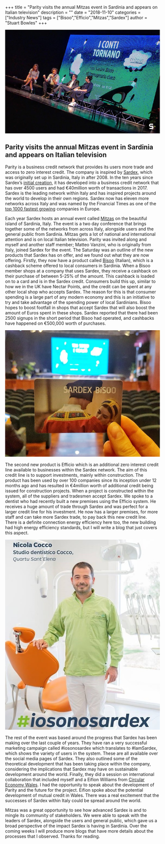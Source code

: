 +++
title = "Parity visits the annual Mitzas event in Sardinia and appears on Italian television"
description = ""
date = "2018-11-10"
categories = ["Industry News"]
tags = ["Bisoo","Efficio","Mitzas","Sardex"]
author = "Stuart Bowles"
+++

![Mitzas](Mitzas.jpg)

## Parity visits the annual Mitzas event in Sardinia and appears on Italian television


Parity is a business credit network that provides its users more trade and access to zero interest credit. The company is inspired by [Sardex](https://www.sardex.net/?lang=en), which was originally set up in Sardinia, Italy in after 2008. In the ten years since Sardex’s [initial creation](https://www.ft.com/content/cf875d9a-5be6-11e5-a28b-50226830d644), it has developed into a business credit network that has over 4500 users and had €40million worth of transactions in 2017. Sardex is the leading network within Italy and has inspired projects around the world to develop in their own regions. Sardex now has eleven more networks across Italy and was named by the Financial Times as one of the [top 1000 fastest growing](https://ig.ft.com/ft-1000/) companies in Europe.



Each year Sardex hosts an annual event called [Mitzas](https://www.sardex.net/tag/mitzas/) on the beautiful island of Sardinia, Italy. The event is a two day conference that brings together some of the networks from across Italy, alongside users and the general public from Sardinia. Mitzas gets a lot of national and international attention and is on local Italian television. Parity was invited along and myself and another staff member; Matteo Vanzini, who is originally from Italy, joined Sardex for the event. The Saturday was an outline of the new products that Sardex has on offer, and we found out what they are now offering. Firstly, they now have a product called [Bisoo](https://www.bisoo.it/) (Italian), which is a cashback scheme offered to local consumers in Sardinia. When a Bisoo member shops at a company that uses Sardex, they receive a cashback on their purchase of between 5-25% of the amount. This cashback is loaded on to a card and is in the Sardex credit. Consumers build this up, similar to how we in the UK have Nectar Points, and the credit can be spent at any other local shop who accepts Sardex. The reason for this is that consumer spending is a large part of any modern economy and this is an initiative to try and take advantage of the spending power of local Sardinians. Bisoo hopes to boost footfall in shops that accept Sardex that will also boost the amount of Euros spent in these shops. Sardex reported that there had been 2500 signups in the short period that Bisoo had operated, and cashbacks have happened on €500,000 worth of purchases.

![Sardex Bisoo](Bisoo.jpg)

The second new product is Efficio which is an additional zero interest credit line available to businesses within the Sardex network. The aim of this credit line is to support investments, mainly within construction. The product has been used by over 100 companies since its inception under 12 months ago and has resulted in €4million worth of additional credit being issued for construction projects. When a project is constructed within the system, all of the suppliers and tradesmen accept Sardex. We spoke to a dentist who had recently built a new premises using the Efficio system. He receives a huge amount of trade through Sardex and was perfect for a larger credit line for his investment. He now has a larger premises, for more staff and can take more Sardex trade, to pay back this new credit line. There is a definite connection energy efficiency here too, the new building had high energy efficiency standards, but I will write a blog that just covers this aspect.

![#IamSardex](iosonosardex.jpg)

The rest of the event was based around the progress that Sardex has been making over the last couple of years. They have ran a very successful marketing campaign called #iosonosardex which translates to #IamSardex, which shows the variety of users in the system. These are all available over the social media pages of Sardex. They also outlined some of the theoretical development that has been taking place within the company, considering the implications that Sardex may have on sustainable development around the world. Finally, they did a session on international collaboration that included myself and a Eifion Williams from [Circular Economy Wales](https://eifionwilliams.wordpress.com/2018/07/20/eifion-williams-explains-the-circular-economy-wales-agenda/). I had the opportunity to speak about the development of Parity and the future for the project. Eifion spoke about the potential development of mutual credit in Wales. There was a real excitement that the successes of Sardex within Italy could be spread around the world.


Mitzas was a great opportunity to see how advanced Sardex is and to mingle its community of stakeholders. We were able to speak with the leaders of Sardex, alongside the users and general public, which gave us a broad perspective of the impact Sardex is having in Sardinia. Over the coming weeks I will produce more blogs that have more details about the processes that I observed. Thanks for reading.
